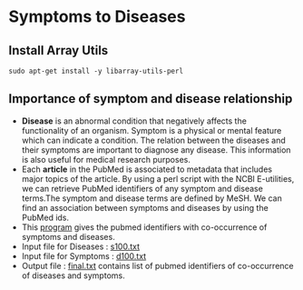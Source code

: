 # Symptoms to Diseases

## Install Array Utils

`sudo apt-get install -y libarray-utils-perl`

## Importance of symptom and disease relationship

- **Disease** is an abnormal condition that negatively affects the functionality of an organism. Symptom is a physical or mental feature which can indicate a condition. The relation between the diseases and their symptoms are important to diagnose any disease. This information is also useful for medical research purposes.
- Each **article** in the PubMed is associated to metadata that includes major topics of the article. By using a perl script with the NCBI E-utilities, we can retrieve PubMed identifiers of any symptom and disease terms.The symptom and disease terms are defined by MeSH. We can find an association between symptoms and diseases by using the PubMed ids.
- This [program](./symptoms_diseases.pl) gives the pubmed identifiers with co-occurrence of symptoms and diseases.
- Input file for Diseases : [s100.txt](../../data/symptoms_diseases/s100.txt)
- Input file for Symptoms : [d100.txt](../../data/symptoms_diseases/d100.txt)
- Output file : [final.txt](../../data/symptoms_diseases/final.txt) contains list of pubmed identifiers of co-occurrence of diseases and symptoms.
